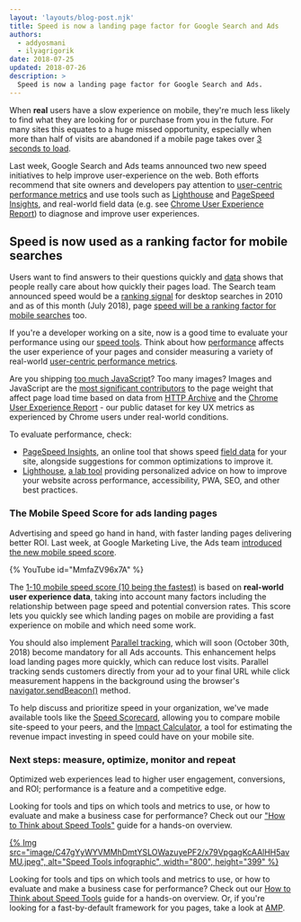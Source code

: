 ```yaml
---
layout: 'layouts/blog-post.njk'
title: Speed is now a landing page factor for Google Search and Ads
authors:
  - addyosmani
  - ilyagrigorik
date: 2018-07-25
updated: 2018-07-26
description: >
  Speed is now a landing page factor for Google Search and Ads.
---
```


When **real** users have a slow experience on mobile, they're much less likely
to find what they are looking for or purchase from you in the future. For many
sites this equates to a huge missed opportunity, especially when more than half
of visits are abandoned if a mobile page takes over [3 seconds to load](https://www.thinkwithgoogle.com/data-gallery/detail/mobile-site-abandonment-three-second-load/).

Last week, Google Search and Ads teams announced two new speed initiatives to
help improve user-experience on the web. Both efforts recommend that site owners
and developers pay attention to
[user-centric performance metrics](https://web.dev/user-centric-performance-metrics/)
and use tools such as [Lighthouse](/docs/lighthouse/) and
[PageSpeed Insights](https://web.dev/whats-new-pagespeed-insights/), and real-world field data
(e.g. see [Chrome User Experience Report](/docs/crux/about/))
to diagnose and improve user experiences.

## Speed is now used as a ranking factor for mobile searches

Users want to find answers to their questions quickly and
[data](https://www.thinkwithgoogle.com/marketing-resources/data-measurement/mobile-page-speed-new-industry-benchmarks/)
shows that people really care about how quickly their pages load. The Search
team announced speed would be a [ranking signal](https://webmasters.googleblog.com/2010/04/using-site-speed-in-web-search-ranking.html)
for desktop searches in 2010 and as of this month (July 2018), page [speed will be a ranking factor for mobile searches](https://webmasters.googleblog.com/2018/01/using-page-speed-in-mobile-search.html)
too.

If you're a developer working on a site, now is a good time to evaluate your
performance using our [speed tools](https://web.dev/speed-tools/). Think about how
[performance](https://web.dev/rail/) affects the user experience
of your pages and consider measuring a variety of real-world [user-centric performance metrics](https://web.dev/user-centric-performance-metrics/).

Are you shipping [too much JavaScript](https://web.dev/performance-optimizing-content-efficiency/)?
Too many images? Images and JavaScript are the [most significant contributors](https://paulcalvano.com/index.php/2018/07/02/impact-of-page-weight-on-load-time/)
to the page weight that affect page load time based on data from [HTTP Archive](https://httparchive.org/) and the [Chrome User Experience Report](/docs/crux/) - our public dataset for key
UX metrics as experienced by Chrome users under real-world conditions.

To evaluate performance, check:

- [PageSpeed Insights](https://pagespeed.web.dev/), an online tool that shows
  speed [field data](https://web.dev/speed-tools/#field-data) for
  your site, alongside suggestions for common optimizations to improve it.
- [Lighthouse](/docs/lighthouse/), [a lab tool](https://web.dev/speed-tools/#lab_data) providing
  personalized advice on how to improve your website across performance,
  accessibility, PWA, SEO, and other best practices.

### The Mobile Speed Score for ads landing pages

Advertising and speed go hand in hand, with faster landing pages delivering
better ROI. Last week, at Google Marketing Live, the Ads team [introduced the new mobile speed score](https://www.blog.google/products/ads/mobile-landing-page-speed-score/).

{% YouTube id="MmfaZV96x7A" %}

The [1-10 mobile speed score (10 being the fastest)](https://support.google.com/adwords/answer/7450207) is based on
**real-world user experience data**, taking into account many factors including
the relationship between page speed and potential conversion rates. This score
lets you quickly see which landing pages on mobile are providing a fast
experience on mobile and which need some work.

You should also implement [Parallel tracking](https://support.google.com/adwords/answer/7650215), which will soon
(October 30th, 2018) become mandatory for all Ads accounts. This enhancement
helps load landing pages more quickly, which can reduce lost visits. Parallel
tracking sends customers directly from your ad to your final URL while click
measurement happens in the background using the browser's
[navigator.sendBeacon()](https://developer.mozilla.org/docs/Web/API/Navigator/sendBeacon)
method.

To help discuss and prioritize speed in your organization, we've made available
tools like the [Speed Scorecard](https://www.thinkwithgoogle.com/feature/mobile/), allowing you to
compare mobile site-speed to your peers, and the [Impact Calculator](https://www.thinkwithgoogle.com/feature/mobile/), a tool for
estimating the revenue impact investing in speed could have on your mobile
site.

### Next steps: measure, optimize, monitor and repeat

Optimized web experiences lead to higher user engagement, conversions, and ROI;
performance is a feature and a competitive edge.

Looking for tools and tips on which tools and metrics to use, or how to
evaluate and make a business case for performance? Check out our ["How to Think about Speed Tools"](https://web.dev/speed-tools/) guide for a
hands-on overview.

<a href="/performance-speed-tools/">
{% Img src="image/C47gYyWYVMMhDmtYSLOWazuyePF2/x79VpgagKcAAlHH5avMU.jpeg", alt="Speed Tools infographic", width="800", height="399" %}
</a>

Looking for tools and tips on which tools and metrics to use, or how to
evaluate and make a business case for performance? Check out our
[How to Think about Speed Tools](https://web.dev/speed-tools/)
guide for a hands-on overview. Or, if you're looking for a fast-by-default
framework for you pages, take a look at [AMP](https://www.ampproject.org/).
